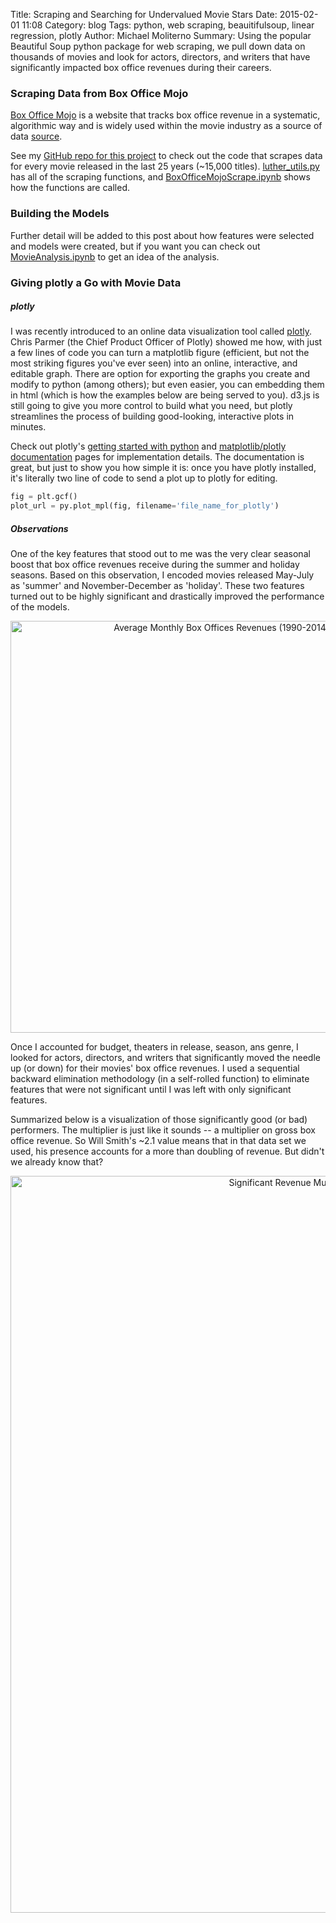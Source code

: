 Title: Scraping and Searching for Undervalued Movie Stars
Date: 2015-02-01 11:08
Category: blog
Tags: python, web scraping, beauitifulsoup, linear regression, plotly
Author: Michael Moliterno
Summary: Using the popular Beautiful Soup python package for web scraping, we pull down data on thousands of movies and look for actors, directors, and writers that have significantly impacted box office revenues during their careers. 

### Scraping Data from Box Office Mojo
[Box Office Mojo](http://www.boxofficemojo.com/) is a website that tracks box office revenue in a systematic, algorithmic way and is widely used within the movie industry as a source of data [source](https://en.wikipedia.org/wiki/Box_Office_Mojo).  

See my [GitHub repo for this project](https://github.com/michaelmoliterno/metis-projects/tree/master/luther) to check out the code that scrapes data for every movie released in the last 25 years (~15,000 titles). [luther_utils.py](https://github.com/michaelmoliterno/metis-projects/blob/master/luther/luther_utils.py) has all of the scraping functions, and [BoxOfficeMojoScrape.ipynb](http://nbviewer.ipython.org/github/michaelmoliterno/metis-projects/blob/master/luther/BoxOfficeMojoScrape.ipynb) shows how the functions are called. 


### Building the Models
Further detail will be added to this post about how features were selected and models were created, but if you want you can check out [MovieAnalysis.ipynb](http://nbviewer.ipython.org/github/michaelmoliterno/metis-projects/blob/master/luther/MovieAnalysis.ipynb) to get an idea of the analysis.  

### Giving plotly a Go with Movie Data

##### plotly
I was recently introduced to an online data visualization tool called [plotly](https://plot.ly/).  Chris Parmer (the Chief Product Officer of Plotly) showed me how, with just a few lines of code you can turn a matplotlib figure (efficient, but not the most striking figures you've ever seen) into an online, interactive, and editable graph. There are option for exporting the graphs you create and modify to python (among others); but even easier, you can embedding them in html (which is how the examples below are being served to you).  d3.js is still going to give you more control to build what you need, but plotly streamlines the process of building good-looking, interactive plots in minutes.  

Check out plotly's [getting started with python](https://plot.ly/python/getting-started/) and [matplotlib/plotly documentation](https://plot.ly/matplotlib/) pages for implementation details.  The documentation is great, but just to show you how simple it is: once you have plotly installed, it's literally two line of code to send a plot up to plotly for editing. 

```python
fig = plt.gcf()
plot_url = py.plot_mpl(fig, filename='file_name_for_plotly')
```

##### Observations

One of the key features that stood out to me was the very clear seasonal boost that box office revenues receive during the summer and holiday seasons.  Based on this observation, I encoded movies released May-July as 'summer' and November-December as 'holiday'. These two features turned out to be highly significant and drastically improved the performance of the models. 

<div>
    <a href="https://plot.ly/~mmoliterno/22/" target="_blank" title="Average Monthly Box Offices Revenues (1990-2014)" style="display: block; text-align: center;"><img src="https://plot.ly/~mmoliterno/22.png" alt="Average Monthly Box Offices Revenues (1990-2014)" style="max-width: 100%;width: 659px;"  width="659" onerror="this.onerror=null;this.src='https://plot.ly/404.png';" /></a>
    <script data-plotly="mmoliterno:22" src="https://plot.ly/embed.js" async></script>
</div>


Once I accounted for budget, theaters in release, season, ans genre, I looked for actors, directors, and writers that significantly moved the needle up (or down) for their movies' box office revenues.  I used a sequential backward elimination methodology (in a self-rolled function) to eliminate features that were not significant until I was left with only significant features.  

Summarized below is a visualization of those significantly good (or bad) performers.  The multiplier is just like it sounds -- a multiplier on gross box office revenue.  So Will Smith's ~2.1 value means that in that data set we used, his presence accounts for a more than doubling of revenue.  But didn't we already know that?

<div>
    <a href="https://plot.ly/~mmoliterno/80/" target="_blank" title="Significant Revenue Multiplers for Hollywood Actors, Directors, and Writers" style="display: block; text-align: center;"><img src="https://plot.ly/~mmoliterno/80.png" alt="Significant Revenue Multiplers for Hollywood Actors, Directors, and Writers" style="max-width: 100%;width: 1179px;"  width="1179" onerror="this.onerror=null;this.src='https://plot.ly/404.png';" /></a>
    <script data-plotly="mmoliterno:80" src="https://plot.ly/embed.js" async></script>
